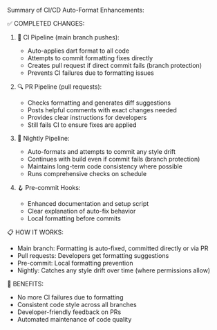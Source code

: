 
Summary of CI/CD Auto-Format Enhancements:

✅ COMPLETED CHANGES:

1. 🚀 CI Pipeline (main branch pushes):
   - Auto-applies dart format to all code
   - Attempts to commit formatting fixes directly
   - Creates pull request if direct commit fails (branch protection)
   - Prevents CI failures due to formatting issues

2. 🔍 PR Pipeline (pull requests):
   - Checks formatting and generates diff suggestions
   - Posts helpful comments with exact changes needed
   - Provides clear instructions for developers
   - Still fails CI to ensure fixes are applied

3. 🌙 Nightly Pipeline:
   - Auto-formats and attempts to commit any style drift
   - Continues with build even if commit fails (branch protection)
   - Maintains long-term code consistency where possible
   - Runs comprehensive checks on schedule

4. 🪝 Pre-commit Hooks:
   - Enhanced documentation and setup script
   - Clear explanation of auto-fix behavior
   - Local formatting before commits

📋 HOW IT WORKS:
- Main branch: Formatting is auto-fixed, committed directly or via PR
- Pull requests: Developers get formatting suggestions
- Pre-commit: Local formatting prevention  
- Nightly: Catches any style drift over time (where permissions allow)

🎯 BENEFITS:
- No more CI failures due to formatting
- Consistent code style across all branches
- Developer-friendly feedback on PRs
- Automated maintenance of code quality

